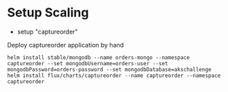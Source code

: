 # Setup Scaling

* setup "captureorder"


Deploy captureorder application by hand
``` 
helm install stable/mongodb --name orders-mongo --namespace captureorder --set mongodbUsername=orders-user --set mongodbPassword=orders-password --set mongodbDatabase=akschallenge
helm install flux/charts/captureorder --name captureorder --namespace captureorder
```